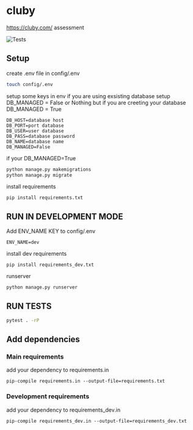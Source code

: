 # cluby
https://cluby.com/ assessment

![Tests](https://github.com/amirbahador-hub/cluby/actions/workflows/tests.yml/badge.svg)

## Setup

create .env file in config/.env
```bash
touch config/.env
```

setup some keys in env 
if you are using exsisting database setup DB_MANAGED = False or Nothing
but if you are creeting your database DB_MANAGED = True
```
DB_HOST=database host
DB_PORT=port database
DB_USER=user database
DB_PASS=database password
DB_NAME=database name
DB_MANAGED=False 
```

if your DB_MANAGED=True
```bash
python manage.py makemigrations
python manage.py migrate
```

install requirements
```
pip install requirements.txt
```

## RUN IN DEVELOPMENT MODE
Add ENV_NAME KEY to config/.env
```
ENV_NAME=dev
```
install dev requirements
```
pip install requirements_dev.txt
```


runserver
```bash
python manage.py runserver
```

## RUN TESTS
```bash
pytest . -rP
```

## Add dependencies

### Main requirements
add your dependency to requirements.in
```
pip-compile requirements.in --output-file=requirements.txt
```

### Development requirements
add your dependency to requirements_dev.in
```
pip-compile requirements_dev.in --output-file=requirements_dev.txt
```
